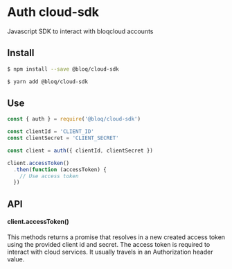 # Auth cloud-sdk
Javascript SDK to interact with bloqcloud accounts

## Install

```bash
$ npm install --save @bloq/cloud-sdk
```

```bash
$ yarn add @bloq/cloud-sdk
```

## Use

```javascript
const { auth } = require('@bloq/cloud-sdk')

const clientId = 'CLIENT_ID'
const clientSecret = 'CLIENT_SECRET'

const client = auth({ clientId, clientSecret })

client.accessToken()
  .then(function (accessToken) {
    // Use access token
  })

```

## API

#### client.accessToken()

This methods returns a promise that resolves in a new created access token using the provided client id and secret. The access token is required to interact with cloud services. It usually travels in an Authorization header value.